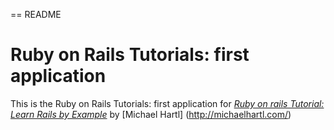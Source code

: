 == README

# Ruby on Rails Tutorials: first application

This is the Ruby on Rails Tutorials: first application for [*Ruby on rails Tutorial: Learn Rails by Example*](http://railstutorial.org) by [Michael Hartl] (http://michaelhartl.com/)